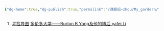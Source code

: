 ```yaml
---
{"dg-home":true,"dg-publish":true,"permalink":"/课题组—zhou/My_gardern/","tags":["gardenEntry"],"dgPassFrontmatter":true}
---
```



1. [寻找导图](寻找导图.canvas)
[多伦多大学——Burton B Yang及他的博后 yafei Li](多伦多大学——Burton%20B%20Yang及他的博后%20yafei%20Li.md)
